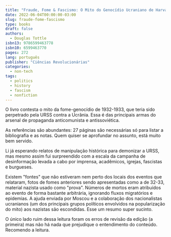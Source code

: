 ```yaml
---
title: "Fraude, Fome & Fascismo: O Mito do Genocídio Ucraniano de Harvard à Hitler"
date: 2022-06-04T00:00:00-03:00
slug: fraude-fome-fascismo
type: books
draft: false
authors:
  - Douglas Tottle
isbn13: 9786599463778
isbn10: 6599463770
pages: 272
lang: português
publisher: "Ciências Revolucionárias"
categories:
  - non-tech
tags:
  - politics
  - history
  - fascism
  - nonfiction
---
```

O livro contesta o mito da fome-genocídio de 1932-1933, que teria sido perpetrado pela URSS contra a Ucrânia. Essa é das principais armas do arsenal de propaganda anticomunista e antissoviética.

As referências são abundantes: 27 páginas são necessárias só para listar a bibliografia e as notas. Quem quiser se aprofundar no assunto, está muito bem servido.

Li já esperando relatos de manipulação histórica para demonizar a URSS, mas mesmo assim fui surpreendido com a escala da campanha de desinformação levada a cabo por imprensa, acadêmicos, igrejas, fascistas e burgueses.

Existem "fontes" que não estiveram nem perto dos locais dos eventos que relataram, fotos de fomes anteriores sendo apresentadas como a de 32-33, material nazista usado como "prova". Números de mortos eram atribuídos ao evento de forma bastante arbitrária, ignorando fluxos migratórios e epidemias. A ajuda enviada por Moscou e a colaboração dos nacionalistas ucranianos (um dos principais grupos políticos envolvidos na popularização do mito) aos nazistas são escondidas. Esse um resumo super sucinto.

O único lado ruim dessa leitura foram os erros de revisão da edição (a primeira) mas não há nada que prejudique o entendimento do conteúdo. Recomendo a leitura.
